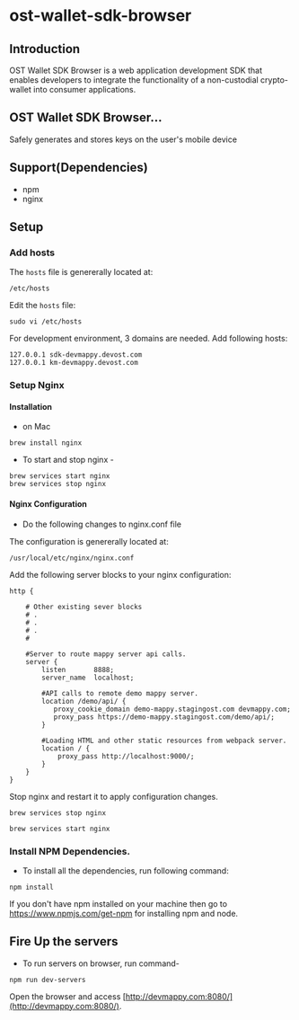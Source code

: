 # ost-wallet-sdk-browser

## Introduction
OST Wallet SDK Browser is a web application development SDK that enables developers to integrate the functionality of a non-custodial crypto-wallet into consumer applications.

## OST Wallet SDK Browser...
Safely generates and stores keys on the user's mobile device

## Support(Dependencies)
- npm 
- nginx

## Setup

### Add hosts

The `hosts` file is genererally located at:
```
/etc/hosts
```

Edit the `hosts` file:
```
sudo vi /etc/hosts
```

For development environment, 3 domains are needed. Add following hosts:
```
127.0.0.1 sdk-devmappy.devost.com
127.0.0.1 km-devmappy.devost.com
```

### Setup Nginx 

#### Installation
- on Mac
```
brew install nginx
```
- To start and stop nginx -
```
brew services start nginx
brew services stop nginx
```
  
#### Nginx Configuration 
- Do the following changes to nginx.conf file 

The configuration is genererally located at:
```
/usr/local/etc/nginx/nginx.conf
```

Add the following server blocks to your nginx configuration:
```
http {
    
    # Other existing sever blocks
    # .
    # .
    # .  
    #

    #Server to route mappy server api calls.
    server {
        listen       8888;
        server_name  localhost;

        #API calls to remote demo mappy server.
        location /demo/api/ {
           proxy_cookie_domain demo-mappy.stagingost.com devmappy.com;
           proxy_pass https://demo-mappy.stagingost.com/demo/api/;
        }

        #Loading HTML and other static resources from webpack server.
        location / {
            proxy_pass http://localhost:9000/;
        }
    }
}
```

Stop nginx and restart it to apply configuration changes.
```
brew services stop nginx
```

```
brew services start nginx
```

### Install NPM Dependencies.
- To install all the dependencies, run following command:

```
npm install
```
If you don't have npm installed on your machine then go to https://www.npmjs.com/get-npm for installing npm and node.

## Fire Up the servers
- To run servers on browser, run command-
```
npm run dev-servers
```

Open the browser and access [http://devmappy.com:8080/](http://devmappy.com:8080/).





